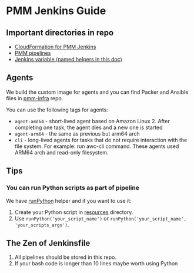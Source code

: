 # PMM Jenkins Guide

## Important directories in repo
- [CloudFormation for PMM Jenkins](https://github.com/Percona-Lab/jenkins-pipelines/tree/master/IaC/pmm.cd)
- [PMM pipelines](https://github.com/Percona-Lab/jenkins-pipelines/tree/master/pmm)
- [Jenkins variable (named helpers in this doc)](https://github.com/Percona-Lab/jenkins-pipelines/tree/master/vars)

## Agents
We build the custom image for agents and you can find Packer and Ansible files in [pmm-infra](https://github.com/percona/pmm-infra/tree/main/packer) repo.

You can use the following tags for agents:
- `agent-amd64` - short-lived agent based on Amazon Linux 2. After completing one task, the agent dies and a new one is started
- `agent-arm64` - the same as previous but arm64 arch
- `cli` - long-lived agents for tasks that do not require interaction with the file system. For example: run awc-cli command. These agents used ARM64 arch and read-only filesystem.

## Tips

### You can run Python scripts as part of pipeline
We have [runPython](https://github.com/Percona-Lab/jenkins-pipelines/blob/master/vars/runPython.groovy) helper and if you want to use it:

1. Create your Python script in [resources](https://github.com/Percona-Lab/jenkins-pipelines/tree/master/resources) directory.
2. Use `runPython('your_script_name')` or `runPython('your_script_name', 'your_scripts_args')`.

## The Zen of Jenkinsfile
1. All pipelines should be stored in this repo.
2. If your bash code is longer than 10 lines maybe worth using Python
